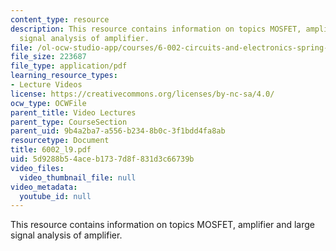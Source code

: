```yaml
---
content_type: resource
description: This resource contains information on topics MOSFET, amplifier and large
  signal analysis of amplifier.
file: /ol-ocw-studio-app/courses/6-002-circuits-and-electronics-spring-2007/5d9288b54aceb1737d8f831d3c66739b_6002_l9.pdf
file_size: 223687
file_type: application/pdf
learning_resource_types:
- Lecture Videos
license: https://creativecommons.org/licenses/by-nc-sa/4.0/
ocw_type: OCWFile
parent_title: Video Lectures
parent_type: CourseSection
parent_uid: 9b4a2ba7-a556-b234-8b0c-3f1bdd4fa8ab
resourcetype: Document
title: 6002_l9.pdf
uid: 5d9288b5-4ace-b173-7d8f-831d3c66739b
video_files:
  video_thumbnail_file: null
video_metadata:
  youtube_id: null
---
```

This resource contains information on topics MOSFET, amplifier and large signal analysis of amplifier.